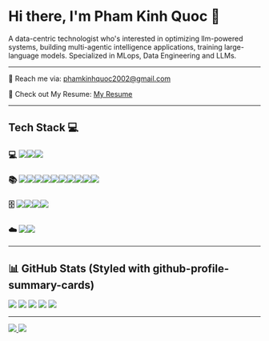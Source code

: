 # Hi there, I'm Pham Kinh Quoc 👋

A data-centric technologist who's interested in optimizing llm-powered systems, building multi-agentic intelligence applications, training large-language models. Specialized in MLops, Data Engineering and LLMs.
_______________________________________________________________________________________________________


📩 Reach me via: phamkinhquoc2002@gmail.com

📑 Check out My Resume: [My Resume](https://drive.google.com/file/d/1lQlGtbib_Zz1erS-KcBmlFw7wzgIKBzc/view?usp=sharing)

_______________________________________________________________________________________________________

## Tech Stack 💻

### 💻 <img src="https://img.shields.io/badge/Python-FFD43B?style=for-the-badge&logo=python&logoColor=blue" /><img src="https://img.shields.io/badge/JavaScript-323330?style=for-the-badge&logo=javascript&logoColor=F7DF1E" /><img src="https://img.shields.io/badge/-C++-blue?style=for-the-badge&logo=cplusplus&logoColor=blue"/>

### 📚 <img src="https://img.shields.io/badge/PyTorch-EE4C2C?style=for-the-badge&logo=pytorch&logoColor=white" /><img src="https://img.shields.io/badge/TensorFlow-FF6F00?style=for-the-badge&logo=tensorflow&logoColor=white" /><img src="https://img.shields.io/badge/%F0%9F%A4%97%20Hugging%20Face-Spaces-blue?style=for-the-badge" /><img src="https://img.shields.io/badge/Flask-000000?style=for-the-badge&logo=flask&logoColor=white" /><img src="https://img.shields.io/badge/FastAPI-005571?style=for-the-badge&logo=fastapi" /><img src="https://img.shields.io/badge/Apache%20Kafka-000?style=for-the-badge&logo=apachekafka"><img src="{https://img.shields.io/badge/nestjs-E0234E?style=for-the-badge&logo=nestjs&logoColor=white}" /><img src="https://img.shields.io/badge/cuda-000000.svg?style=for-the-badge&logo=nVIDIA&logoColor=green" /><img src="https://img.shields.io/badge/docker-%230db7ed.svg?style=for-the-badge&logo=docker&logoColor=white" /><img src="https://img.shields.io/badge/kubernetes-%23326ce5.svg?style=for-the-badge&logo=kubernetes&logoColor=white" />


### 🗄️ <img src="https://img.shields.io/badge/MongoDB-4EA94B?style=for-the-badge&logo=mongodb&logoColor=white" /><img src="https://img.shields.io/badge/MySQL-005C84?style=for-the-badge&logo=mysql&logoColor=white" /><img src="https://img.shields.io/badge/Neo4j-018bff?style=for-the-badge&logo=neo4j&logoColor=white" /><img src="https://img.shields.io/badge/postgres-%23316192.svg?style=for-the-badge&logo=postgresql&logoColor=white" />

### ☁️ <img src="https://img.shields.io/badge/Google%20Cloud-%234285F4.svg?logo=google-cloud&logoColor=white" /><img src="https://img.shields.io/badge/AWS-%23FF9900.svg?logo=amazon-web-services&logoColor=white" />
_______________________________________________________________________________________________________
## 📊 GitHub Stats (Styled with github-profile-summary-cards)

![](https://raw.githubusercontent.com/phamkinhquoc2002/phamkinhquoc2002/profile-summary-card-output/radical/0-profile-details.svg)
![](https://raw.githubusercontent.com/phamkinhquoc2002/phamkinhquoc2002/profile-summary-card-output/radical/1-repos-per-language.svg)
![](https://raw.githubusercontent.com/phamkinhquoc2002/phamkinhquoc2002/profile-summary-card-output/radical/2-most-commit-language.svg)
![](https://raw.githubusercontent.com/phamkinhquoc2002/phamkinhquoc2002/profile-summary-card-output/radical/3-stats.svg)
![](https://raw.githubusercontent.com/phamkinhquoc2002/phamkinhquoc2002/profile-summary-card-output/radical/4-productive-time.svg)

_______________________________________________________________________________________________________

<a href="https://github.com/phamkinhquoc2002/dataforge">
  <img src="https://github-readme-stats.vercel.app/api/pin/?username=phamkinhquoc2002&repo=multi_gpu_dpo&theme=radical&layout=compact" />
</a>
<a href="https://github.com/phamkinhquoc2002/Ragification">
  <img src="https://github-readme-stats.vercel.app/api/pin/?username=phamkinhquoc2002&repo=multi-agents-validator&theme=radical&layout=compact" />
</a>
